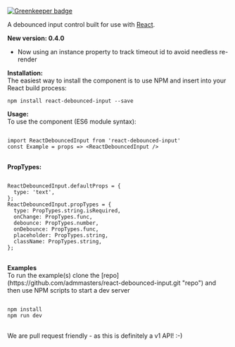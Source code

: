 
[![Greenkeeper badge](https://badges.greenkeeper.io/admmasters/react-debounced-input.svg)](https://greenkeeper.io/)

A debounced input control built for use with [React](https://facebook.github.io/react/ "React").
<p>
<b>New version: 0.4.0</b><br />
<ul>
  <li>Now using an instance property to track timeout id to avoid needless re-render</li>
</ul>
</p>

<p>
<b>Installation:</b><br />
The easiest way to install the component is to use NPM and insert into your React build process:
<pre><code>npm install react-debounced-input --save</code></pre>
</p>

<p>
<b>Usage:</b><br/>
To use the component (ES6 module syntax):
<pre>
<code>
import ReactDebouncedInput from 'react-debounced-input'
const Example = props => &lt;ReactDebouncedInput /&gt;
</code>
</pre>
<b>PropTypes:</b>
<pre>
<code>
ReactDebouncedInput.defaultProps = {
  type: 'text',
};
ReactDebouncedInput.propTypes = {
  type: PropTypes.string.isRequired,
  onChange: PropTypes.func,
  debounce: PropTypes.number,
  onDebounce: PropTypes.func,
  placeholder: PropTypes.string,
  className: PropTypes.string,
};
</code>
</pre>
</p>

<p>
<b>Examples</b>
<br />
To run the example(s) clone the [repo](https://github.com/admmasters/react-debounced-input.git "repo") and then use NPM scripts to start a dev server
<pre>
<code>
npm install
npm run dev
</code>
</pre>

<p>
We are pull request friendly - as this is definitely a v1 API! :-)
